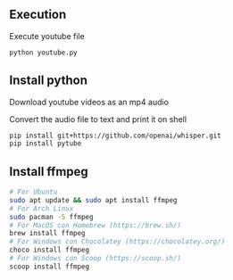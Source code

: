 ## Execution
Execute youtube file

```bash
python youtube.py
```

## Install python
Download youtube videos as an mp4 audio

Convert the audio file to text and print it on shell

```bash
pip install git+https://github.com/openai/whisper.git
pip install pytube
```

## Install ffmpeg
```bash
# For Ubuntu
sudo apt update && sudo apt install ffmpeg
# For Arch Linux
sudo pacman -S ffmpeg
# For MacOS con Homebrew (https://brew.sh/)
brew install ffmpeg
# For Windows con Chocolatey (https://chocolatey.org/)
choco install ffmpeg
# For Windows con Scoop (https://scoop.sh/)
scoop install ffmpeg
```